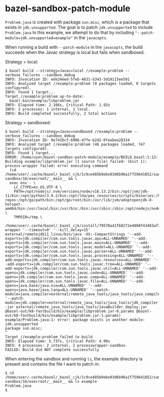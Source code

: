 # bazel-sandbox-patch-module

`Problem.java` is created with package `sun.misc`, which is a package that exists in `jdk.unsupported`. The goal is to patch `jdk.unsupported` to include `Problem.java`
In this example, we attempt to do that by including `"--patch-module=jdk.unsupported=example"` in the `javacopts`.

When running a build with `--patch-module` in the `javacopts`, the build succeeds when the Javac strategy is local but fails when sandboxed.

Strategy = local:
```
$ bazel build --strategy=Javac=local //example:problem --verbose_failures --sandbox_debug
INFO: Invocation ID: ede24eed-5feb-4631-b343-5d19115ee591
INFO: Analyzed target //example:problem (0 packages loaded, 0 targets configured).
INFO: Found 1 target...
Target //example:problem up-to-date:
  bazel-bin/example/libproblem.jar
INFO: Elapsed time: 2.166s, Critical Path: 1.92s
INFO: 2 processes: 1 internal, 1 local.
INFO: Build completed successfully, 2 total actions
```

Strategy = sandboxed:
```
$ bazel build --strategy=Javac=sandboxed //example:problem --verbose_failures --sandbox_debug
INFO: Invocation ID: 9e741bcf-6986-47fe-b2d2-0feabea28334
INFO: Analyzed target //example:problem (46 packages loaded, 747 targets configured).
INFO: Found 1 target...
ERROR: /home/user/bazel-sandbox-patch-module/example/BUILD.bazel:1:13: Building example/libproblem.jar (1 source file) failed: (Exit 1): process-wrapper failed: error executing command
  (cd /home/user/.cache/bazel/_bazel_cjk/1c9ce485b9ebe93d6b96a1f759641852/sandbox/processwrapper-sandbox/16/execroot/__main__ && \
  exec env - \
    LC_CTYPE=en_US.UTF-8 \
    PATH=/opt/nodejs/.nvm/versions/node/v16.13.2/bin:/opt/jvm/jdk-11/bin:/opt/python/3.9.2/bin:/opt/lda/pex_resources/scripts/binaries:/home/user/bin:/opt/git/bin:/home/user/go-repos:/opt/go/path/bin:/opt/go/root/bin:/usr/lib/jvm/adoptopenjdk-8-hotspot-amd64/bin:/usr/local/bin:/usr/bin:/bin:/usr/sbin:/sbin:/opt/nodejs/node_modules/bin:/opt/nodejs/node_modules/bin \
    TMPDIR=/tmp \
  /home/user/.cache/bazel/_bazel_cjk/install/79570a41fb8272e4808f43403af3b38c/process-wrapper '--timeout=0' '--kill_delay=15' external/remotejdk11_linux/bin/java -XX:-CompactStrings '--add-exports=jdk.compiler/com.sun.tools.javac.api=ALL-UNNAMED' '--add-exports=jdk.compiler/com.sun.tools.javac.main=ALL-UNNAMED' '--add-exports=jdk.compiler/com.sun.tools.javac.model=ALL-UNNAMED' '--add-exports=jdk.compiler/com.sun.tools.javac.parser=ALL-UNNAMED' '--add-exports=jdk.compiler/com.sun.tools.javac.processing=ALL-UNNAMED' '--add-exports=jdk.compiler/com.sun.tools.javac.resources=ALL-UNNAMED' '--add-exports=jdk.compiler/com.sun.tools.javac.tree=ALL-UNNAMED' '--add-exports=jdk.compiler/com.sun.tools.javac.util=ALL-UNNAMED' '--add-opens=jdk.compiler/com.sun.tools.javac.code=ALL-UNNAMED' '--add-opens=jdk.compiler/com.sun.tools.javac.comp=ALL-UNNAMED' '--add-opens=jdk.compiler/com.sun.tools.javac.file=ALL-UNNAMED' '--add-opens=java.base/java.nio=ALL-UNNAMED' '--add-opens=java.base/java.lang=ALL-UNNAMED' '--patch-module=java.compiler=external/remote_java_tools/java_tools/java_compiler.jar' '--patch-module=jdk.compiler=external/remote_java_tools/java_tools/jdk_compiler.jar' -jar external/remote_java_tools/java_tools/JavaBuilder_deploy.jar @bazel-out/k8-fastbuild/bin/example/libproblem.jar-0.params @bazel-out/k8-fastbuild/bin/example/libproblem.jar-1.params)
example/Problem.java:1: error: package exists in another module: jdk.unsupported
package sun.misc;
^
Target //example:problem failed to build
INFO: Elapsed time: 5.737s, Critical Path: 4.99s
INFO: 4 processes: 2 internal, 2 processwrapper-sandbox.
FAILED: Build did NOT complete successfully
```

When entering the sandbox and running `ls`, the example directory is present and contains the file I want to patch in:

```
$ cd /home/user/.cache/bazel/_bazel_cjk/1c9ce485b9ebe93d6b96a1f759641852/sandbox/processwrapper-sandbox/16/execroot/__main__ && ls example
Problem.java
$
```
